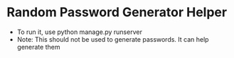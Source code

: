 # Random Password Generator Helper

- To run it, use python manage.py runserver
- Note: This should not be used to generate passwords. It can help generate them
